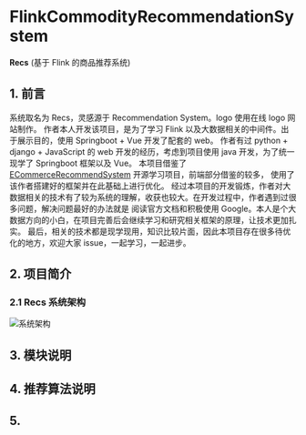 # FlinkCommodityRecommendationSystem
**Recs**  (基于 Flink 的商品推荐系统) 

## 1. 前言
系统取名为 Recs，灵感源于 Recommendation System。logo 使用在线 logo 网站制作。
作者本人开发该项目，是为了学习 Flink 以及大数据相关的中间件。出于展示目的，使用 Springboot + Vue 开发了配套的 web。
作者有过 python + django + JavaScript 的 web 开发的经历，考虑到项目使用 java 开发，为了统一现学了 Springboot 框架以及 Vue。
本项目借鉴了 [ECommerceRecommendSystem](https://github.com/ittqqzz/ECommerceRecommendSystem) 开源学习项目，前端部分借鉴的较多，
使用了该作者搭建好的框架并在此基础上进行优化。
经过本项目的开发锻炼，作者对大数据相关的技术有了较为系统的理解，收获也较大。在开发过程中，作者遇到过很多问题，解决问题最好的办法就是
阅读官方文档和积极使用 Google。本人是个大数据方向的小白，在项目完善后会继续学习和研究相关框架的原理，让技术更加扎实。
最后，相关的技术都是现学现用，知识比较片面，因此本项目存在很多待优化的地方，欢迎大家 issue，一起学习，一起进步。

## 2. 项目简介
### 2.1 Recs 系统架构
![系统架构](./images/Recs架构.png)

## 3. 模块说明


## 4. 推荐算法说明


 
## 5. 